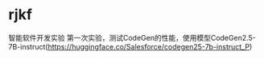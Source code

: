 # rjkf
智能软件开发实验
第一次实验，测试CodeGen的性能，使用模型CodeGen2.5-7B-instruct(https://huggingface.co/Salesforce/codegen25-7b-instruct_P)